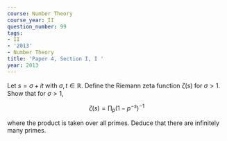 ```yaml
---
course: Number Theory
course_year: II
question_number: 99
tags:
- II
- '2013'
- Number Theory
title: 'Paper 4, Section I, I '
year: 2013
---
```




Let $s=\sigma+i t$ with $\sigma, t \in \mathbb{R}$. Define the Riemann zeta function $\zeta(s)$ for $\sigma>1$. Show that for $\sigma>1$,

$$\zeta(s)=\prod_{p}\left(1-p^{-s}\right)^{-1}$$

where the product is taken over all primes. Deduce that there are infinitely many primes.